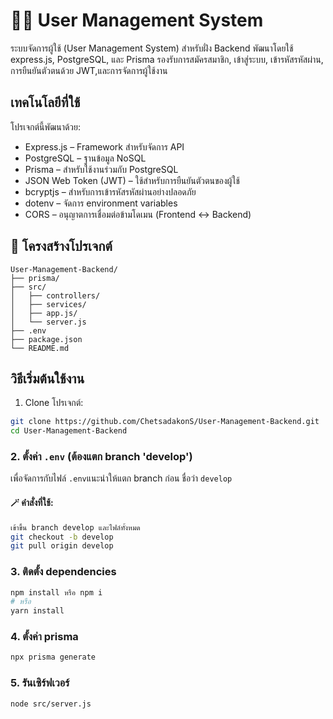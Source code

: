# 🧑‍💼 User Management System


ระบบจัดการผู้ใช้ (User Management System) สำหรับฝั่ง Backend พัฒนาโดยใช้ express.js, PostgreSQL, และ Prisma รองรับการสมัครสมาชิก, เข้าสู่ระบบ, เข้ารหัสรหัสผ่าน, การยืนยันตัวตนด้วย JWT,และการจัดการผู้ใช้งาน

## เทคโนโลยีที่ใช้

โปรเจกต์นี้พัฒนาด้วย:

- Express.js – Framework สำหรับจัดการ API
- PostgreSQL – ฐานข้อมูล NoSQL 
- Prisma – สำหรับใช้งานร่วมกับ PostgreSQL
- JSON Web Token (JWT) – ใช้สำหรับการยืนยันตัวตนของผู้ใช้
- bcryptjs – สำหรับการเข้ารหัสรหัสผ่านอย่างปลอดภัย
- dotenv – จัดการ environment variables
- CORS – อนุญาตการเชื่อมต่อข้ามโดเมน (Frontend ↔ Backend)
  
## 📁 โครงสร้างโปรเจกต์
```
User-Management-Backend/
├── prisma/                 
├── src/
│   ├── controllers/       
│   ├── services/          
│   ├── app.js/            
│   └── server.js          
├── .env                   
├── package.json            
└── README.md
```          
## วิธีเริ่มต้นใช้งาน

1. Clone โปรเจกต์:

```bash
git clone https://github.com/ChetsadakonS/User-Management-Backend.git
cd User-Management-Backend
```

### 2. ตั้งค่า `.env` (ต้องแตก branch 'develop')

เพื่อจัดการกับไฟล์ `.env`แนะนำให้แตก branch ก่อน ชื่อว่า `develop`

#### 🪄 คำสั่งที่ใช้:

```bash
เข้าขึ้น branch develop และไฟล์ทั้งหมด
git checkout -b develop
git pull origin develop
```

### 3. ติดตั้ง dependencies
```bash
npm install หรือ npm i
# หรือ
yarn install
```
### 4. ตั้งค่า prisma
```bash
npx prisma generate
```
### 5. รันเซิร์ฟเวอร์

```bash
node src/server.js
```
